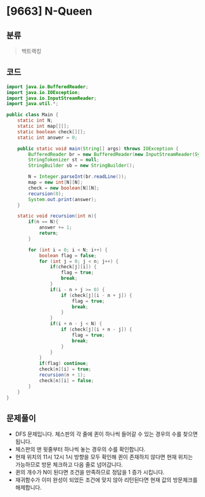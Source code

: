 # [9663] N-Queen

## 분류

> 백트랙킹

## 코드

```java
import java.io.BufferedReader;
import java.io.IOException;
import java.io.InputStreamReader;
import java.util.*;

public class Main {
    static int N;
    static int map[][];
    static boolean check[][];
    static int answer = 0;

    public static void main(String[] args) throws IOException {
        BufferedReader br = new BufferedReader(new InputStreamReader(System.in));
        StringTokenizer st = null;
        StringBuilder sb = new StringBuilder();

        N = Integer.parseInt(br.readLine());
        map = new int[N][N];
        check = new boolean[N][N];
        recursion(0);
        System.out.print(answer);
    }

    static void recursion(int n){
        if(n == N){
            answer += 1;
            return;
        }

        for (int i = 0; i < N; i++) {
            boolean flag = false;
            for (int j = 0; j < n; j++) {
                if(check[j][i]) {
                    flag = true;
                    break;
                }
                if(i - n + j >= 0) {
                    if (check[j][i - n + j]) {
                        flag = true;
                        break;
                    }
                }
                if(i + n - j < N) {
                    if (check[j][i + n - j]) {
                        flag = true;
                        break;
                    }
                }
            }
            if(flag) continue;
            check[n][i] = true;
            recursion(n + 1);
            check[n][i] = false;
        }
    }
}
```

## 문제풀이

- DFS 문제입니다. 체스판의 각 줄에 퀸이 하나씩 들어갈 수 있는 경우의 수를 찾으면 됩니다.
- 체스판의 맨 윗줄부터 하나씩 놓는 경우의 수를 확인합니다.
- 현재 위치의 11시 12시 1시 방향을 모두 확인해 퀸이 존재하지 않다면 현재 위치는 가능하므로 방문 체크하고 다음 줄로 넘어갑니다.
- 퀸의 개수가 N이 된다면 조건을 만족하므로 정답을 1 증가 시킵니다.
- 재귀함수가 이미 완성이 되었든 조건에 맞지 않아 리턴된다면 현재 값의 방문체크를 해제합니다.

